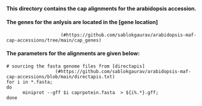 #### This directory contains the cap alignments for the arabidopsis accession. 
#### The genes for the anlysis are located in the [gene location]
                        (#https://github.com/sablokgaurav/arabidopsis-maf-cap-accessions/tree/main/cap_genes)

#### The parameters for the alignments are given below:
```
# sourcing the fasta genome files from [directapis]
                  (#https://github.com/sablokgaurav/arabidopsis-maf-cap-accessions/blob/main/directapis.txt)
for i in *.fasta;
do
      miniprot --gff $i caprpotein.fasta  > ${i%.*}.gff;
done
```

